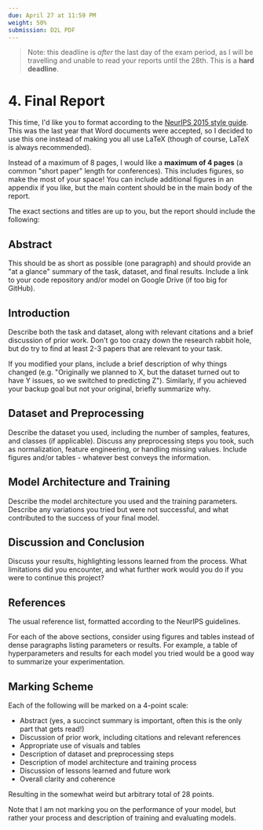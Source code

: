```yaml
---
due: April 27 at 11:59 PM
weight: 50%
submission: D2L PDF
---
```

> Note: this deadline is *after* the last day of the exam period, as I will be travelling and unable to read your reports until the 28th. This is a **hard deadline**.

# 4. Final Report
This time, I'd like you to format according to the [NeurIPS 2015 style guide](https://neurips.cc/Conferences/2015/PaperInformation/StyleFiles). This was the last year that Word documents were accepted, so I decided to use this one instead of making you all use LaTeX (though of course, LaTeX is always recommended).

Instead of a maximum of 8 pages, I would like a **maximum of 4 pages** (a common "short paper" length for conferences). This includes figures, so make the most of your space! You can include additional figures in an appendix if you like, but the main content should be in the main body of the report.

The exact sections and titles are up to you, but the report should include the following:

## Abstract
This should be as short as possible (one paragraph) and should provide an "at a glance" summary of the task, dataset, and final results. Include a link to your code repository and/or model on Google Drive (if too big for GitHub).

## Introduction
Describe both the task and dataset, along with relevant citations and a brief discussion of prior work. Don't go too crazy down the research rabbit hole, but do try to find at least 2-3 papers that are relevant to your task.

If you modified your plans, include a brief description of why things changed (e.g. "Originally we planned to X, but the dataset turned out to have Y issues, so we switched to predicting Z"). Similarly, if you achieved your backup goal but not your original, briefly summarize why.

## Dataset and Preprocessing
Describe the dataset you used, including the number of samples, features, and classes (if applicable). Discuss any preprocessing steps you took, such as normalization, feature engineering, or handling missing values. Include figures and/or tables - whatever best conveys the information.

## Model Architecture and Training
Describe the model architecture you used and the training parameters. Describe any variations you tried but were not successful, and what contributed to the success of your final model.

## Discussion and Conclusion
Discuss your results, highlighting lessons learned from the process. What limitations did you encounter, and what further work would you do if you were to continue this project?

## References
The usual reference list, formatted according to the NeurIPS guidelines.

For each of the above sections, consider using figures and tables instead of dense paragraphs listing parameters or results. For example, a table of hyperparameters and results for each model you tried would be a good way to summarize your experimentation.

## Marking Scheme
Each of the following will be marked on a 4-point scale:

- Abstract (yes, a succinct summary is important, often this is the only part that gets read!)
- Discussion of prior work, including citations and relevant references
- Appropriate use of visuals and tables
- Description of dataset and preprocessing steps
- Description of model architecture and training process
- Discussion of lessons learned and future work
- Overall clarity and coherence

Resulting in the somewhat weird but arbitrary total of 28 points.

Note that I am not marking you on the performance of your model, but rather your process and description of training and evaluating models.